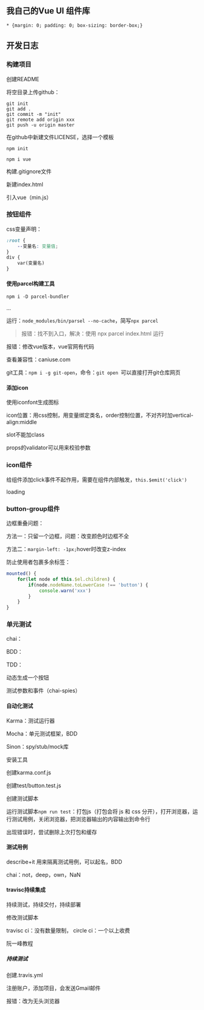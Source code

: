 ## 我自己的Vue UI 组件库
`* {margin: 0; padding: 0; box-sizing: border-box;}`

## 开发日志

### 构建项目

创建README

将空目录上传github：

```
git init
git add .
git commit -m "init"
git remote add origin xxx
git push -u origin master
```

在github中新建文件LICENSE，选择一个模板

`npm init`

`npm i vue`

构建.gitignore文件

新建index.html

引入vue（min.js）

### 按钮组件

css变量声明：

```css
:root {
    --变量名: 变量值;
}
div {
    var(变量名)
}
```

#### 使用parcel构建工具

`npm i -D parcel-bundler`

...

运行：`node_modules/bin/parsel --no-cache`，简写`npx parcel`

> 报错：找不到入口，解决：使用 npx parcel index.html 运行

报错：修改vue版本，vue官网有代码

查看兼容性：caniuse.com

git工具：`npm i -g git-open`，命令：`git open `可以直接打开git仓库网页

#### 添加icon

使用iconfont生成图标

icon位置：用css控制，用变量绑定类名，order控制位置，不对齐时加vertical-align:middle

slot不能加class

props的validator可以用来校验参数

### icon组件

给组件添加click事件不起作用，需要在组件内部触发，`this.$emit('click')`

loading

### button-group组件

边框重叠问题：

方法一：只留一个边框，问题：改变颜色时边框不全

方法二：`margin-left: -1px;`hover时改变z-index

防止使用者包裹多余标签：

```js
mounted() {
    for(let node of this.$el.children) {
        if(node.nodeName.toLowerCase !== 'button') {
            console.warn('xxx')
        }
    }
}
```

### 单元测试

chai：

BDD：

TDD：

动态生成一个按钮

测试参数和事件（chai-spies）

#### 自动化测试

Karma：测试运行器

Mocha：单元测试框架，BDD

Sinon：spy/stub/mock库

安装工具

创建karma.conf.js

创建test/button.test.js

创建测试脚本

运行测试脚本`npm run test`：打包js（打包会将 js 和 css 分开），打开浏览器，运行测试用例，关闭浏览器，把浏览器输出的内容输出到命令行

出现错误时，尝试删除上次打包和缓存

#### 测试用例

describe+it 用来隔离测试用例，可以起名，BDD

chai：not，deep，own，NaN

#### travisc持续集成

持续测试，持续交付，持续部署

修改测试脚本

travisc ci：没有数量限制， circle ci：一个以上收费

阮一峰教程

##### 持续测试

创建.travis.yml

注册账户，添加项目，会发送Gmail邮件

报错：改为无头浏览器

















